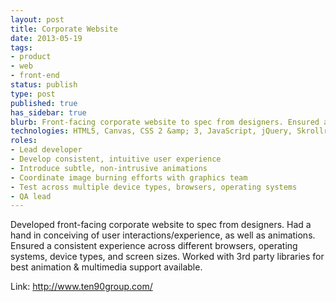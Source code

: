 ```yaml
---
layout: post
title: Corporate Website
date: 2013-05-19
tags:
- product
- web
- front-end
status: publish
type: post
published: true
has_sidebar: true
blurb: Front-facing corporate website to spec from designers. Ensured a consistent experience across different browsers, operating systems, device types, and screen sizes.
technologies: HTML5, Canvas, CSS 2 &amp; 3, JavaScript, jQuery, Skrollr, CreateJS, lightbox, GreenSock Animation Platform, deep linking, web fonts, Google Maps API, YouTube API
roles:
- Lead developer
- Develop consistent, intuitive user experience
- Introduce subtle, non-intrusive animations
- Coordinate image burning efforts with graphics team
- Test across multiple device types, browsers, operating systems
- QA lead
---
```

Developed front-facing corporate website to spec from designers. Had a hand in conceiving of user interactions/experience, as well as animations. Ensured a consistent experience across different browsers, operating systems, device types, and screen sizes. Worked with 3rd party libraries for best animation &amp; multimedia support available.

Link: <a href="http://www.ten90group.com/" target="_blank">http://www.ten90group.com/</a>
